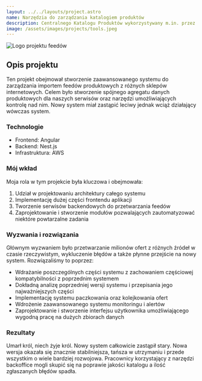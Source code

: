 ```yaml
---
layout: ../../layouts/project.astro
name: Narzędzia do zarządzania katalogiem produktów
description: Centralnego Katalogu Produktów wykorzystywany m.in. przez porównywarkę skapiec.pl
image: /assets/images/projects/tools.jpeg
---
```


![Logo projektu feedów](/assets/images/projects/tools.jpeg)

## Opis projektu

Ten projekt obejmował stworzenie zaawansowanego systemu do zarządzania importem feedów produktowych z różnych sklepów internetowych. Celem było stworzenie spójnego agregatu danych produktowych dla naszych serwisów oraz narzędzi umożliwiających kontrolę nad nim. Nowy system miał zastąpić leciwy jednak wciąż działający wówczas system.

### Technologie

- Frontend: Angular
- Backend: Nest.js
- Infrastruktura: AWS

### Mój wkład

Moja rola w tym projekcie była kluczowa i obejmowała:

1. Udział w projektowaniu architektury całego systemu
2. Implementację dużej części frontendu aplikacji
3. Tworzenie serwisów backendowych do przetwarzania feedów
4. Zaprojektowanie i stworzenie modułów pozwalających zautomatyzować niektóre powtarzalne zadania

### Wyzwania i rozwiązania

Głównym wyzwaniem było przetwarzanie milionów ofert z różnych źródeł w czasie rzeczywistym, wykluczenie błędów a także płynne przejście na nowy system. Rozwiązaliśmy to poprzez:

- Wdrażanie poszczególnych części systemu z zachowaniem częściowej kompatybilności z poprzednim systemem
- Dokładną analizę poprzedniej wersji systemu i przepisania jego najważniejszych części
- Implementację systemu paczkowania oraz kolejkowania ofert
- Wdrożenie zaawansowanego systemu monitoringu i alertów
- Zaprojektowanie i stworzenie interfejsu użytkownika umożliwiającego wygodną pracę na dużych zbiorach danych

### Rezultaty
Umarł król, niech żyje król. Nowy system całkowicie zastąpił stary. Nowa wersja okazała się znacznie stabilniejsza, tańsza w utrzymaniu i przede wszystkim o wiele bardziej rozwojowa. Pracownicy korzystający z narzędzi backoffice mogli skupić się na poprawie jakości katalogu a ilość zgłaszanych błędów spadła.